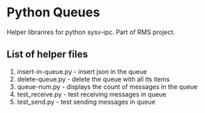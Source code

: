 # Python Queues
Helper librarires for python sysv-ipc. Part of RMS project.

## List of helper files
1. insert-in-queue.py - insert json in the queue
2. delete-queue.py - delete the queue with all its items 
3. queue-num.py - displays the count of messages in the queue
4. test_receive.py - test receiving messages in queue
5. test_send.py - test sending messages in queue
